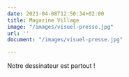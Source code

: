 ```yaml
---
date: 2021-04-08T12:50:34+02:00
title: Magazine Village
image: "/images/visuel-presse.jpg"
url: ''
document: "/images/visuel-presse.jpg"

---
```

Notre dessinateur est partout !